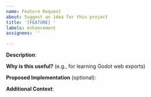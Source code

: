 ```yaml
---
name: Feature Request
about: Suggest an idea for this project
title: '[FEATURE] '
labels: enhancement
assignees: ''

---
```


**Description**:

**Why is this useful?** (e.g., for learning Godot web exports)

**Proposed Implementation** (optional):

**Additional Context**:

